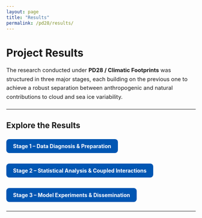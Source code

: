 ```yaml
---
layout: page
title: "Results"
permalink: /pd28/results/
---
```


# Project Results

<div style="font-size: 1.05em; line-height: 1.6; margin-bottom: 20px;">
The research conducted under <strong>PD28 / Climatic Footprints</strong> was structured in three major stages, each building on the previous one to achieve a robust separation between anthropogenic and natural contributions to cloud and sea ice variability.
</div>

---

## Explore the Results

<div style="display: flex; flex-wrap: wrap; gap: 20px; margin: 20px 0;">

<a class="button" href="/pd28/results-stage1/" style="padding: 10px 18px; background-color: #0056b3; color: white; text-decoration: none; border-radius: 8px; font-weight: bold; text-align: center; min-width: 250px;">Stage 1 – Data Diagnosis & Preparation</a>

<a class="button" href="/pd28/results-stage2/" style="padding: 10px 18px; background-color: #0056b3; color: white; text-decoration: none; border-radius: 8px; font-weight: bold; text-align: center; min-width: 250px;">Stage 2 – Statistical Analysis & Coupled Interactions</a>

<a class="button" href="/pd28/results-stage3/" style="padding: 10px 18px; background-color: #0056b3; color: white; text-decoration: none; border-radius: 8px; font-weight: bold; text-align: center; min-width: 250px;">Stage 3 – Model Experiments & Dissemination</a>

</div>

---

<div style="font-size: 1.05em; line-height: 1.6;">

</div>
